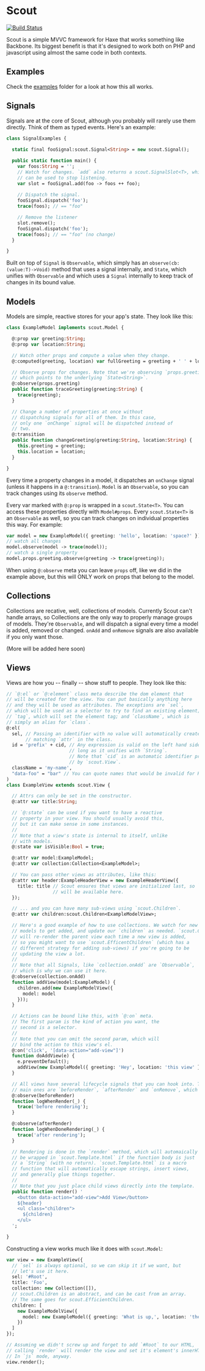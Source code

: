Scout
=====

[![Build Status](https://travis-ci.com/wartman/scout.svg?branch=master)](https://travis-ci.com/wartman/scout)

Scout is a simple MVVC framework for Haxe that works something
like Backbone. Its biggest benefit is that it's designed
to work both on PHP and javascript using almost the
same code in both contexts.

Examples
--------

Check the [examples](/example) folder for a look at how this all works.

Signals
-------

Signals are at the core of Scout, although you probably will rarely
use them directly. Think of them as typed events. Here's an example:

```haxe
class SignalExamples {
  
  static final fooSignal:scout.Signal<String> = new scout.Signal();

  public static function main() {
    var foos:String = '';
    // Watch for changes. `add` also returns a scout.SignalSlot<T>, which
    // can be used to stop listening.
    var slot = fooSignal.add(foo -> foos ++ foo);
    
    // Dispatch the signal.
    fooSignal.dispatch('foo');
    trace(foos); // == "foo"

    // Remove the listener
    slot.remove();
    fooSignal.dispatch('foo');
    trace(foos); // == "foo" (no change)
  }

}
```

Built on top of `Signal` is `Observable`, which simply has an `observe(cb:(value:T)->Void)`
method that uses a signal internally, and `State`, which unifies with `Observable` and which
uses a `Signal` internally to keep track of changes in its bound value.

Models
------

Models are simple, reactive stores for your app's state. They look like this:

```haxe
class ExampleModel implements scout.Model {

  @:prop var greeting:String;
  @:prop var location:String;

  // Watch other props and compute a value when they change.
  @:computed(greeting, location) var fullGreeting = greeting + ' ' + location;

  // Observe props for changes. Note that we're observing `props.greeting`,
  // which points to the underlying `State<String>`.
  @:observe(props.greeting)
  public function traceGreeting(greeting:String) {
    trace(greeting);
  }

  // Change a number of properties at once without
  // dispatching signals for all of them. In this case, 
  // only one `onChange` signal will be dispatched instead of
  // two.
  @:transition
  public function changeGreeting(greeting:String, location:String) {
    this.greeting = greeting;
    this.location = location;
  }

}
```

Every time a property changes in a model, it dispatches an `onChange` signal (unless
it happens in a `@:transition`). `Model` is an `Observable`, so you can track changes
using its `observe` method.  

Every var marked with `@:prop` is wrapped in a `scout.State<T>`. You can access these
properties directly with `Model#props`. Every `scout.State<T>` is an `Observable` as well,
so you can track changes on individual properties this way. For example:

```haxe
var model = new ExampleModel({ greeting: 'hello', location: 'space?' });
// watch all changes
model.observe(model -> trace(model));
// watch a single property
model.props.greeting.observe(greeting -> trace(greeting));
```

When using `@:observe` meta you can leave `props` off, like we did in the example
above, but this will ONLY work on props that belong to the model. 

Collections
-----------

Collections are recative, well, collections of models. Currently Scout can't handle arrays,
so Collections are the only way to properly manage groups of models. They're `Observable`,
and will dispatch a signal every time a model is added, removed or changed. `onAdd` and `onRemove`
signals are also available if you only want those.

(More will be added here soon)

Views
-----

Views are how you -- finally -- show stuff to people. They look like this:

```haxe
// `@:el` or `@:element` class meta describe the dom element that
// will be created for the view. You can put basically anything here
// and they will be used as attributes. The exceptions are `sel`,
// which will be used as a selector to try to find an existing element;
// `tag`, which will set the element tag; and `className`, which is 
// simply an alias for `class`.
@:el(
  sel, // Passing an identifier with no value will automatically create a
       // matching `attr` in the class.
  id = 'prefix' + cid, // Any expression is valid on the left hand side, so 
                       // long as it unifies with `String`.
                       // Note that `cid` is an automatic identifier provided
                       // by `scout.View`.
  className = 'my-name',
  "data-foo" = "bar" // You can quote names that would be invalid for Haxe if needed. 
)
class ExampleView extends scout.View {

  // Attrs can only be set in the constructor.
  @:attr var title:String;

  // `@:state` can be used if you want to have a reactive
  // property in your view. You should usually avoid this,
  // but it can make sense in some instances.
  //
  // Note that a view's state is internal to itself, unlike
  // with models.
  @:state var isVisible:Bool = true;

  @:attr var model:ExampleModel;
  @:attr var collection:Collection<ExampleModel>;

  // You can pass other views as attributes, like this:
  @:attr var header:ExampleHeaderView = new ExampleHeaderView({
    title: title // Scout ensures that views are initialized last, so `this.title`
                 // will be available here.
  });

  // ... and you can have many sub-views using `scout.Children`.
  @:attr var children:scout.Children<ExampleModelView>;

  // Here's a good example of how to use collections. We watch for new
  // models to get added, and update our `children` as needed. `scout.Children`
  // will re-render the parent view each time a new view is added,
  // so you might want to use `scout.EfficentChildren` (which has a
  // different strategy for adding sub-views) if you're going to be
  // updating the view a lot.
  //
  // Note that all Signals, like `collection.onAdd` are `Observable`,
  // which is why we can use it here.
  @:observe(collection.onAdd)
  function addView(model:ExampleModel) {
    children.add(new ExampleModelView({
      model: model
    }));
  }

  // Actions can be bound like this, with `@:on` meta.
  // The first param is the kind of action you want, the
  // second is a selector.
  //
  // Note that you can omit the second param, which will
  // bind the action to this view's el.
  @:on('click', '[data-action="add-view"]')
  function doAddView(e) {
    e.preventDefault();
    addView(new ExampleModel({ greeting: 'Hey', location: 'this view' }));
  }

  // All views have several lifecycle signals that you can hook into. The
  // main ones are `beforeRender`, `afterRender` and `onRemove`, which do what you think.
  @:observe(beforeRender)
  function logWhenRender(_) {
    trace('before rendering');
  }

  @:observe(afterRender)
  function logWhenDoneRendering(_) {
    trace('after rendering');
  }

  // Rendering is done in the `render` method, which will automaically
  // be wrapped in `scout.Template.html` if the function body is just 
  // a `String` (with no return). `scout.Template.html` is a macro
  // function that will automatically escape strings, insert views,
  // and generally glue things together.
  //
  // Note that you just place child views directly into the template.
  public function render() '
    <button data-action="add-view">Add View</button>
    ${header}
    <ul class="children">
      ${children}
    </ul>
  ';

}
```

Constructing a view works much like it does with `scout.Model`:

```haxe
var view = new ExampleView({
  // `sel` is always optional, so we can skip it if we want, but
  // let's use it here.
  sel: '#Root',
  title: 'Foo',
  collection: new Collection([]),
  // scout.Children is an abstract, and can be cast from an array.
  // The same goes for scout.EfficientChildren.
  children: [
    new ExampleModelView({
      model: new ExampleModel({ greeting: 'What is up,', location: 'the world?' })
    })
  ]
});

// Assuming we didn't screw up and forget to add `#Root` to our HTML,
// calling `render` will render the view and set it's element's innerHTML.
// In `js` mode, anyway.
view.render();
```
